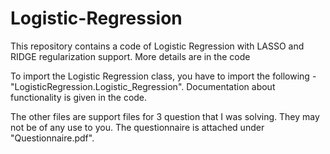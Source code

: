 # Logistic-Regression
This repository contains a code of Logistic Regression with LASSO and RIDGE regularization support. More details are in the code

To import the Logistic Regression class, you have to import the following - "LogisticRegression.Logistic_Regression". Documentation about functionality is given in the code.

The other files are support files for 3 question that I was solving. They may not be of any use to you.
The questionnaire is attached under "Questionnaire.pdf".
